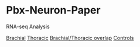# Pbx-Neuron-Paper
RNA-seq Analysis


[Brachial](http://htmlpreview.github.io/?https://github.com/ljcohen/Pbx-Neuron-Paper/blob/master/Dasen_RNAseq_report_brachial_padj_nologFCcutoff.html)
[Thoracic](http://htmlpreview.github.io/?https://github.com/ljcohen/Pbx-Neuron-Paper/blob/master/Dasen_RNAseq_report_thoracic_padj.html)
[Brachial/Thoracic overlap](http://htmlpreview.github.io/?https://github.com/ljcohen/Pbx-Neuron-Paper/blob/master/Dasen_RNAseq_report_brachial_thoracic_overlap.html)
[Controls](http://htmlpreview.github.io/?https://github.com/ljcohen/Pbx-Neuron-Paper/blob/master/Dasen_RNAseq_report_controls.html)

